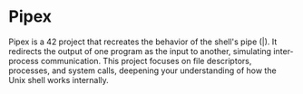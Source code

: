# Pipex
 Pipex is a 42 project that recreates the behavior of the shell's pipe (|). It redirects the output of one program as the input to another, simulating inter-process communication. This project focuses on file descriptors, processes, and system calls, deepening your understanding of how the Unix shell works internally.
